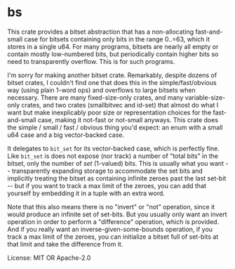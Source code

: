 # bs

This crate provides a bitset abstraction that has a non-allocating
fast-and-small case for bitsets containing only bits in the range 0..=63,
which it stores in a single u64. For many programs, bitsets are nearly all
empty or contain mostly low-numbered bits, but periodically contain higher
bits so need to transparently overflow. This is for such programs.

I'm sorry for making another bitset crate. Remarkably, despite dozens of
bitset crates, I couldn't find one that does this in the simple/fast/obvious
way (using plain 1-word ops) and overflows to large bitsets when necessary.
There are many fixed-size-only crates, and many variable-size-only crates,
and two crates (smallbitvec and id-set) that almost do what I want but make
inexplicably poor size or representation choices for the fast-and-small
case, making it not-fast or not-small anyways. This crate does the simple /
small / fast / obvious thing you'd expect: an enum with a small u64 case and
a big vector-backed case.

It delegates to `bit_set` for its vector-backed case, which is perfectly
fine. Like `bit_set` is does not expose (nor track) a number of "total bits"
in the bitset, only the number of _set_ (1-valued) bits. This is usually
what you want -- transparently expanding storage to accommodate the set bits
and implicitly treating the bitset as containing infinite zeroes past the
last set-bit -- but if you want to track a max limit of the zeroes, you can
add that yourself by embedding it in a tuple with an extra word.

Note that this also means there is no "invert" or "not" operation, since it
would produce an infinite set of set-bits. But you usually only want an
invert operation in order to perform a "difference" operation, which is
provided. And if you really want an inverse-given-some-bounds operation, if
you track a max limit of the zeroes, you can initialize a bitset full of
set-bits at that limit and take the difference from it.

License: MIT OR Apache-2.0
